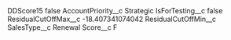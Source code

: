 <?xml version="1.0" encoding="UTF-8"?>
<CustomMetadata xmlns="http://soap.sforce.com/2006/04/metadata" xmlns:xsi="http://www.w3.org/2001/XMLSchema-instance" xmlns:xsd="http://www.w3.org/2001/XMLSchema">
    <label>DDScore15</label>
    <protected>false</protected>
    <values>
        <field>AccountPriority__c</field>
        <value xsi:type="xsd:string">Strategic</value>
    </values>
    <values>
        <field>IsForTesting__c</field>
        <value xsi:type="xsd:boolean">false</value>
    </values>
    <values>
        <field>ResidualCutOffMax__c</field>
        <value xsi:type="xsd:double">-18.407341074042</value>
    </values>
    <values>
        <field>ResidualCutOffMin__c</field>
        <value xsi:nil="true"/>
    </values>
    <values>
        <field>SalesType__c</field>
        <value xsi:type="xsd:string">Renewal</value>
    </values>
    <values>
        <field>Score__c</field>
        <value xsi:type="xsd:string">F</value>
    </values>
</CustomMetadata>
